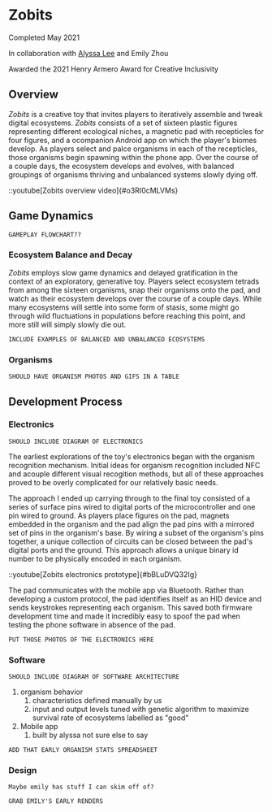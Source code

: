 # Zobits

Completed May 2021

In collaboration with [Alyssa Lee](https://lassyla.github.io/#/) and Emily Zhou

Awarded the 2021 Henry Armero Award for Creative Inclusivity

## Overview

*Zobits* is a creative toy that invites players to iteratively assemble and tweak digital ecosystems. *Zobits* consists of a set of sixteen plastic figures representing different ecological niches, a magnetic pad with recepticles for four figures, and a ocompanion Android app on which the player's biomes develop. As players select and palce organisms in each of the recepticles, those organisms begin spawning within the phone app. Over the course of a couple days, the ecosystem develops and evolves, with balanced groupings of organisms thriving and unbalanced systems slowly dying off.

::youtube[Zobits overview video]{#o3RI0cMLVMs}

## Game Dynamics

`GAMEPLAY FLOWCHART??`

### Ecosystem Balance and Decay

*Zobits* employs slow game dynamics and delayed gratification in the context of an exploratory, generative toy. Players select ecosystem tetrads from among the sixteen organisms, snap their organisms onto the pad, and watch as their ecosystem develops over the course of a couple days. While many ecosystems will settle into some form of stasis, some might go through wild fluctuations in populations before reaching this point, and more still will simply slowly die out.

`INCLUDE EXAMPLES OF BALANCED AND UNBALANCED ECOSYSTEMS`

### Organisms

`SHOULD HAVE ORGANISM PHOTOS AND GIFS IN A TABLE`

## Development Process

### Electronics

`SHOULD INCLUDE DIAGRAM OF ELECTRONICS`

The earliest explorations of the toy's electronics began with the organism recognition mechanism. Initial ideas for organism recognition included NFC and acouple different visual recogition methods, but all of these approaches proved to be overly complicated for our relatively basic needs.

The approach I ended up carrying through to the final toy consisted of a series of surface pins wired to digital ports of the microcontroller and one pin wired to ground. As players place figures on the pad, magnets embedded in the organism and the pad align the pad pins with a mirrored set of pins in the organism's base. By wiring a subset of the organism's pins together, a unique collection of circuits can be closed between the pad's digital ports and the ground. This approach allows a unique binary id number to be physically encoded in each organism.

::youtube[Zobits electronics prototype]{#bBLuDVQ32Ig}

The pad communicates with the mobile app via Bluetooth. Rather than developing a custom protocol, the pad identifies itself as an HID device and sends keystrokes representing each organism. This saved both firmware development time and made it incredibly easy to spoof the pad when testing the phone software in absence of the pad.

`PUT THOSE PHOTOS OF THE ELECTRONICS HERE`

### Software

`SHOULD INCLUDE DIAGRAM OF SOFTWARE ARCHITECTURE`

1. organism behavior
   1. characteristics defined manually by us
   1. input and output levels tuned with genetic algorithm to maximize survival rate of ecosystems labelled as "good"
1. Mobile app
   1. built by alyssa not sure else to say

`ADD THAT EARLY ORGANISM STATS SPREADSHEET`

### Design

`Maybe emily has stuff I can skim off of?`

`GRAB EMILY'S EARLY RENDERS`